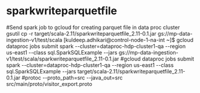 # sparkwriteparquetfile
#Send spark job to gcloud for creating parquet file in data proc cluster
gsutil cp -r target/scala-2.11/sparkwriteparquetfile_2.11-0.1.jar  gs://mp-data-ingestion-v1/test/scala
[kuldeep.adhikari@control-node-1-na-int ~]$ gcloud dataproc jobs submit spark --cluster=dataproc-hdp-cluster1-qa --region us-east1    --class sql.SparkSQLExample --jars gs://mp-data-ingestion-v1/test/scala/sparkwriteparquetfile_2.11-0.1.jar
 #gcloud dataproc jobs submit spark --cluster=dataproc-hdp-cluster1-qa --region us-east1    --class sql.SparkSQLExample --jars target/scala-2.11/sparkwriteparquetfile_2.11-0.1.jar
#protoc --proto_path=src --java_out=src src/main/proto/visitor_export.proto